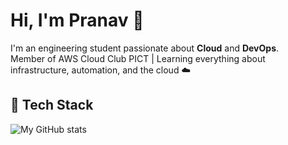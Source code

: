 # Hi, I'm Pranav 👋

I'm an engineering student passionate about **Cloud** and **DevOps**.  
Member of AWS Cloud Club PICT | Learning everything about infrastructure, automation, and the cloud ☁️

## 🚀 Tech Stack

![My GitHub stats](https://github-readme-stats.vercel.app/api/top-langs/?username=Pranav5255&layout=compact&langs_count=8&theme=radical)

